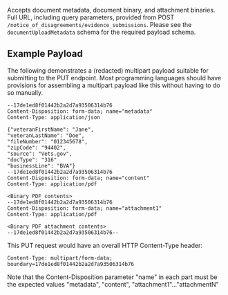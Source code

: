 Accepts document metadata, document binary, and attachment binaries. Full URL, including
query parameters, provided from POST `/notice_of_disagreements/evidence_submissions`.
Please see the `documentUploadMetadata` schema for the required payload schema.

## Example Payload

The following demonstrates a (redacted) multipart payload suitable for submitting to the PUT
endpoint. Most programming languages should have provisions for assembling a multipart
payload like this without having to do so manually.

```
--17de1ed8f01442b2a2d7a93506314b76
Content-Disposition: form-data; name="metadata"
Content-Type: application/json

{"veteranFirstName": "Jane",
"veteranLastName": "Doe",
"fileNumber": "012345678",
"zipCode": "94402",
"source": "Vets.gov",
"docType": "316"
"businessLine": "BVA"}
--17de1ed8f01442b2a2d7a93506314b76
Content-Disposition: form-data; name="content"
Content-Type: application/pdf

<Binary PDF contents>
--17de1ed8f01442b2a2d7a93506314b76
Content-Disposition: form-data; name="attachment1"
Content-Type: application/pdf

<Binary PDF attachment contents>
--17de1ed8f01442b2a2d7a93506314b76--
```

This PUT request would have an overall HTTP Content-Type header:

```
Content-Type: multipart/form-data; boundary=17de1ed8f01442b2a2d7a93506314b76
```

Note that the Content-Disposition parameter "name" in each part must be the expected values
"metadata", "content", "attachment1"..."attachmentN"
